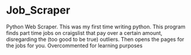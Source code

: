 # Job_Scraper
Python Web Scraper. This was my first time writing python. This program finds part time jobs on craigslist that pay over a certain amount, disregarding the (too good to be true) outliers. Then opens the pages for the jobs for you. Overcommented for learning purposes
